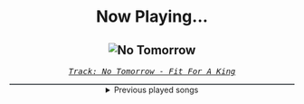 <div align="center"> 
<h1>Now Playing...</h1>

![No Tomorrow](https://i.scdn.co/image/ab67616d00001e02cd95ec3e32873b98312ce600)
--
_<samp><a href="https://open.spotify.com/track/4wgjUXyP1AuO8VfShwLIUe">Track: No Tomorrow - Fit For A King</a></samp>_

<div style="border: 1px #4B5054 solid"></div>
<details>
  <summary>
    Previous played songs
  </summary>
  <table>
    <thead>
      <tr>
        <th>
          Artist
        </th>
        <th>
          Song
        </th>
        <th>
          Link
        </th>
      </tr>
    </thead>
    <tbody>
      <tr><td>Fit For A King</td><td>No Tomorrow</td><td><a href="https://open.spotify.com/track/4wgjUXyP1AuO8VfShwLIUe">https://open.spotify.com/track/4wgjUXyP1AuO8VfShwLIUe</a></td></tr><tr><td>Smash Into Pieces</td><td>Broken Halo</td><td><a href="https://open.spotify.com/track/3Gg8RDjN0ewyQ2mFWPpIYH">https://open.spotify.com/track/3Gg8RDjN0ewyQ2mFWPpIYH</a></td></tr><tr><td>Heaven Shall Burn</td><td>Numbered Days - feat. Jesse Leach of Killswitch Engage</td><td><a href="https://open.spotify.com/track/6YsRVArqGSHw1dJChFWn7o">https://open.spotify.com/track/6YsRVArqGSHw1dJChFWn7o</a></td></tr><tr><td>The Veer Union</td><td>My Empire</td><td><a href="https://open.spotify.com/track/1vawlriAwEHXEOZXhpeIVD">https://open.spotify.com/track/1vawlriAwEHXEOZXhpeIVD</a></td></tr><tr><td>Villain of the Story</td><td>Face It</td><td><a href="https://open.spotify.com/track/3DHnunCnHBZAyJL3Xn6CQD">https://open.spotify.com/track/3DHnunCnHBZAyJL3Xn6CQD</a></td></tr><tr><td>Heaven Shall Burn</td><td>A Whisper from Above</td><td><a href="https://open.spotify.com/track/4TfOI5MxrFTNIzseSIBNEN">https://open.spotify.com/track/4TfOI5MxrFTNIzseSIBNEN</a></td></tr><tr><td>Archers</td><td>Never Enough</td><td><a href="https://open.spotify.com/track/4U1nvugkkCfpSoCWV8rlnQ">https://open.spotify.com/track/4U1nvugkkCfpSoCWV8rlnQ</a></td></tr><tr><td>Young Medicine</td><td>The Return</td><td><a href="https://open.spotify.com/track/7mZ4CHBgPBzX7nntqwbEKg">https://open.spotify.com/track/7mZ4CHBgPBzX7nntqwbEKg</a></td></tr><tr><td>Heaven Shall Burn</td><td>Ad Arma</td><td><a href="https://open.spotify.com/track/5C4VXMiSyNSfzxiNdyj5m1">https://open.spotify.com/track/5C4VXMiSyNSfzxiNdyj5m1</a></td></tr><tr><td>I Prevail</td><td>Violent Nature</td><td><a href="https://open.spotify.com/track/4T7MyhwgAGuL7Y5w3AOt7d">https://open.spotify.com/track/4T7MyhwgAGuL7Y5w3AOt7d</a></td></tr><tr><td>STARSET</td><td>DEGENERATE</td><td><a href="https://open.spotify.com/track/2d91awS8RDkAGhBKtUpSUJ">https://open.spotify.com/track/2d91awS8RDkAGhBKtUpSUJ</a></td></tr><tr><td>Hollywood Undead</td><td>SAVIOR</td><td><a href="https://open.spotify.com/track/2vzJUdxQx6cp9VbtqkjPm7">https://open.spotify.com/track/2vzJUdxQx6cp9VbtqkjPm7</a></td></tr><tr><td>Erdling</td><td>Miasma</td><td><a href="https://open.spotify.com/track/3uQSuG6QznMAKgVNV4nVqt">https://open.spotify.com/track/3uQSuG6QznMAKgVNV4nVqt</a></td></tr><tr><td>Eralise</td><td>Down</td><td><a href="https://open.spotify.com/track/0WzNaAPGxtGyDpzt8Pg2Ii">https://open.spotify.com/track/0WzNaAPGxtGyDpzt8Pg2Ii</a></td></tr><tr><td>Three Days Grace</td><td>I Hate Everything About You</td><td><a href="https://open.spotify.com/track/0M955bMOoilikPXwKLYpoi">https://open.spotify.com/track/0M955bMOoilikPXwKLYpoi</a></td></tr><tr><td>Bullet For My Valentine</td><td>Your Betrayal</td><td><a href="https://open.spotify.com/track/25GC50HslaaruyrKjdu0lP">https://open.spotify.com/track/25GC50HslaaruyrKjdu0lP</a></td></tr><tr><td>Bury Tomorrow</td><td>Black Flame</td><td><a href="https://open.spotify.com/track/6ksA9HQ0aCXhyFR4pe7EmE">https://open.spotify.com/track/6ksA9HQ0aCXhyFR4pe7EmE</a></td></tr><tr><td>SICK PUPPIES</td><td>You're Going Down</td><td><a href="https://open.spotify.com/track/5FQXMRDSTkn9fowDJ3kZo8">https://open.spotify.com/track/5FQXMRDSTkn9fowDJ3kZo8</a></td></tr><tr><td>Nickelback</td><td>Burn It to the Ground</td><td><a href="https://open.spotify.com/track/1jq28NGw6wdtFKx8MBPy6C">https://open.spotify.com/track/1jq28NGw6wdtFKx8MBPy6C</a></td></tr><tr><td>The Home Team</td><td>Worthy</td><td><a href="https://open.spotify.com/track/6UcydD46iXzyCpoJYeM8tG">https://open.spotify.com/track/6UcydD46iXzyCpoJYeM8tG</a></td></tr>
    </tbody>
  </table>
</details>

</div>
